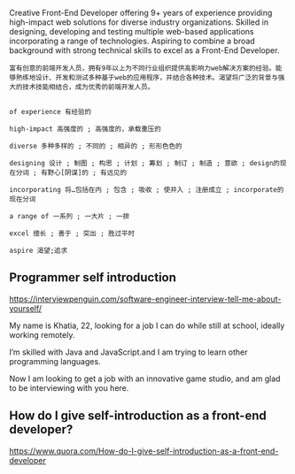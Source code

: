 

Creative Front-End Developer offering 9+ years of experience providing high-impact web solutions for diverse industry organizations. Skilled in designing, developing and testing multiple web-based applications incorporating a range of technologies. Aspiring to combine a broad background with strong technical skills to excel as a Front-End Developer.

```
富有创意的前端开发人员，拥有9年以上为不同行业组织提供高影响力web解决方案的经验。能够熟练地设计、开发和测试多种基于web的应用程序，并结合各种技术。渴望将广泛的背景与强大的技术技能相结合，成为优秀的前端开发人员。


of experience 有经验的

high-impact 高强度的 ; 高强度的，承载重压的

diverse 多种多样的 ; 不同的 ; 相异的 ; 形形色色的

designing 设计 ; 制图 ; 构思 ; 计划 ; 筹划 ; 制订 ; 制造 ; 意欲 ; design的现在分词 ; 有野心[阴谋]的 ; 有远见的

incorporating 将…包括在内 ; 包含 ; 吸收 ; 使并入 ; 注册成立 ; incorporate的现在分词

a range of 一系列 ; 一大片 ; 一排

excel 擅长 ; 善于 ; 突出 ; 胜过平时

aspire 渴望;追求
```


## Programmer self introduction
https://interviewpenguin.com/software-engineer-interview-tell-me-about-yourself/

My name is Khatia, 22, looking for a job I can do while still at school, ideally working remotely. 

I’m skilled with Java and JavaScript.and I am trying to learn other programming languages.

Now I am looking to get a job with an innovative game studio, and am glad to be interviewing with you here.

## How do I give self-introduction as a front-end developer?
https://www.quora.com/How-do-I-give-self-introduction-as-a-front-end-developer
